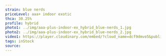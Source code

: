 ```yaml
---
strain: blue nerds
priceLevel: aaa+ indoor exotic
thca: 30.25%
profile: hybrid
photo1: ../img/aaa-plus-indoor-ex_hybrid_blue-nerds_1.jpg
photo2: ../img/aaa-plus-indoor-ex_hybrid_blue-nerds_2.jpg
video1: https://player.cloudinary.com/embed/?cloud_name=dcf9dmvo5&public_id=aaa-plus-indoor-ex_hybrid_blue-nerds_lbgjnw&profile=flower
tags: inStock
source:
---
```

